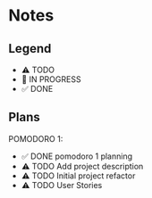# Notes

## Legend
- ⚠ TODO
- 🚧 IN PROGRESS
- ✅ DONE

## Plans

POMODORO 1:
- ✅ DONE pomodoro 1 planning
- ⚠ TODO Add project description 
- ⚠ TODO Initial project refactor 
- ⚠ TODO User Stories